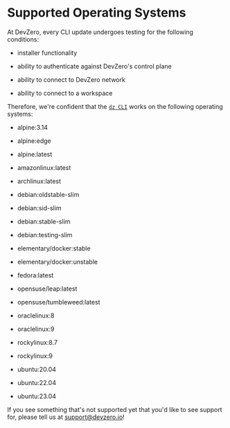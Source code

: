 # Supported Operating Systems

At DevZero, every CLI update undergoes testing for the following conditions:

- installer functionality

- ability to authenticate against DevZero's control plane

- ability to connect to DevZero network

- ability to connect to a workspace

Therefore, we're confident that the [`dz CLI`](../../references/terminology.md#cli) works on the following operating systems:

- alpine:3.14

- alpine:edge

- alpine:latest

- amazonlinux:latest

- archlinux:latest

- debian:oldstable-slim

- debian:sid-slim

- debian:stable-slim

- debian:testing-slim

- elementary/docker:stable

- elementary/docker:unstable

- fedora:latest

- opensuse/leap:latest

- opensuse/tumbleweed:latest

- oraclelinux:8

- oraclelinux:9

- rockylinux:8.7

- rockylinux:9

- ubuntu:20.04

- ubuntu:22.04

- ubuntu:23.04

If you see something that's not supported yet that you'd like to see support for, please tell us at [support@devzero.io](mailto:support@devzero.io)!
